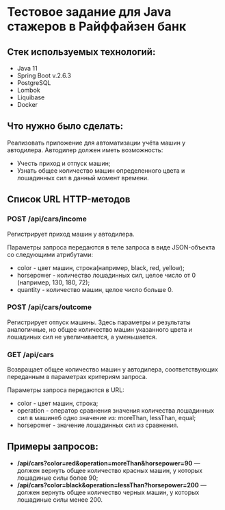 # Тестовое задание для Java стажеров в Райффайзен банк

## Стек используемых технологий:
* Java 11
* Spring Boot v.2.6.3
* PostgreSQL
* Lombok
* Liquibase
* Docker

## Что нужно было сделать:
Реализовать приложение для автоматизации учёта машин у автодилера. Автодилер должен иметь возможность:
* Учесть приход и отпуск машин;
* Узнать общее количество машин определенного цвета и лошадинных сил в данный момент времени.

## Список URL HTTP-методов

### POST /api/cars/income

Регистрирует приход машин у автодилера. 

Параметры запроса передаются в теле запроса в виде JSON-объекта со следующими атрибутами:
* color - цвет машин, строка(например, black, red, yellow);
* horsepower - количество лошадинных сил, целое число от 0 (например, 130, 180, 72);
* quantity - количество машин, целое число больше 0.

### POST /api/cars/outcome

Регистрирует отпуск машины. Здесь параметры и результаты аналогичные, но общее количество машин указанного цвета и лошадиных сил не увеличивается, а уменьшается.

### GET /api/cars

Возвращает общее количество машин у автодилера, соответствующих переданным в параметрах критериям запроса. 

Параметры запроса передаются в URL:
* color - цвет машин, строка;
* operation - оператор сравнения значения количества лошадинных сил в машинеб одно значение из: moreThan, lessThan, equal;
* horsepower - значение лошадинных сил из сравнения.

## Примеры запросов:

* **/api/cars?color=red&operation=moreThan&horsepower=90** — должен вернуть общее количество красных машин, у которых лошадиные силы более 90;
* **/api/cars?color=black&operation=lessThan?horsepower=200** — должен вернуть общее количество черных машин, у которых лошадиные силы менее 200.

